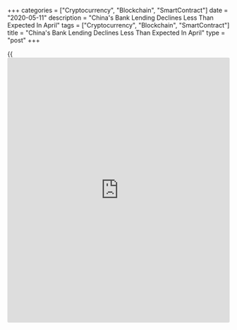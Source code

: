 +++
categories = ["Cryptocurrency", "Blockchain", "SmartContract"]
date = "2020-05-11"
description = "China's Bank Lending Declines Less Than Expected In April"
tags = ["Cryptocurrency", "Blockchain", "SmartContract"]
title = "China's Bank Lending Declines Less Than Expected In April"
type = "post"
+++

{{<iframe id="large-banner" src="https://www.bounty.group/#slide=22.0" width="100%" height="600" scrolling="no" style="border: 0px solid rgb(216, 221, 230); border-radius: 3px;">}}

China's bank lending declined less than expected in April as the central
bank ramped up its monetary [policy](https://www.fintechee.com/policy/) measures to support the [economy][1]
that was hit by coronavirus pandemic.

Bank lending decreased to CNY 1.7 trillion from CNY 2.85 trillion in
March, data from the People's Bank of China showed Monday. Nonetheless,
this was above economists' forecast of CNY 1.3 trillion.

The broad measure of money supply, M2 grew at a faster pace of 11.1
percent on a yearly basis, following a 10.1 percent rise in March.

This was the fastest expansion in more than three years. M2 was expected
to climb 10.3 percent in April.

Aggregate financing grew CNY3.09 trillion in April after rising CNY5.15
trillion a month ago.

In the quarterly monetary [policy](https://www.fintechee.com/policy/) report released by the PBoC over the
weekend, the bank vowed to take strong measures to combat the challenges
posed by the [coronavirus][2] pandemic.

The central bank said it will maintain monetary [policy](https://www.fintechee.com/policy/) flexible and keep
liquidity at a reasonable level.

The report skipped the phrase "flood-like" stimulus, indicating that the
bank will inject more funds into the financial system.

Iris Pang, an ING economist expects there will be more focused credit
injections to SMEs, which should help employment. The easing is likely
to be in the form of targeted RRR cuts or broad-based RRR cuts for all
banks.

For comments and feedback [contact](https://www.playgroundfx.com/contact/): editorial@rtt[news](https://www.letsplayfx.com/blog/forex-news-website/).com

[Business News][3]

   1. www.rtt[news](https://www.letsplayfx.com/blog/forex-news-website/).com/Content/EconomicNews.aspx
   2. www.rtt[news](https://www.letsplayfx.com/blog/forex-news-website/).com/list/coronavirus.aspx
   3. www.rtt[news](https://www.letsplayfx.com/blog/forex-news-website/).com/Content/Business.aspx